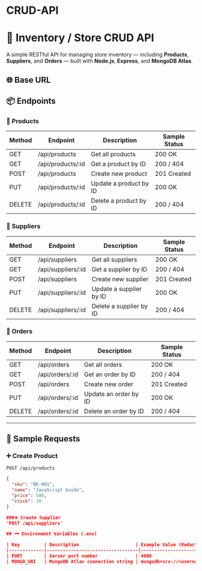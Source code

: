 # CRUD-API
# 🏪 Inventory / Store CRUD API

A simple RESTful API for managing store inventory — including **Products**, **Suppliers**, and **Orders** — built with **Node.js**, **Express**, and **MongoDB Atlas**.  

## 🌐 Base URL



## 📦 Endpoints

### 🧾 Products

| Method | Endpoint               | Description              | Sample Status |
|--------|-------------------------|---------------------------|---------------|
| GET    | /api/products           | Get all products         | 200 OK        |
| GET    | /api/products/:id       | Get a product by ID      | 200 / 404     |
| POST   | /api/products           | Create new product       | 201 Created   |
| PUT    | /api/products/:id       | Update a product by ID   | 200 OK        |
| DELETE | /api/products/:id       | Delete a product by ID   | 200 / 404     |

### 🏢 Suppliers

| Method | Endpoint               | Description                | Sample Status |
|--------|-------------------------|-----------------------------|---------------|
| GET    | /api/suppliers          | Get all suppliers          | 200 OK        |
| GET    | /api/suppliers/:id      | Get a supplier by ID       | 200 / 404     |
| POST   | /api/suppliers          | Create new supplier        | 201 Created   |
| PUT    | /api/suppliers/:id      | Update a supplier by ID    | 200 OK        |
| DELETE | /api/suppliers/:id      | Delete a supplier by ID    | 200 / 404     |

### 🧾 Orders

| Method | Endpoint               | Description                | Sample Status |
|--------|-------------------------|-----------------------------|---------------|
| GET    | /api/orders            | Get all orders             | 200 OK        |
| GET    | /api/orders/:id        | Get an order by ID         | 200 / 404     |
| POST   | /api/orders           | Create new order          | 201 Created   |
| PUT    | /api/orders/:id       | Update an order by ID     | 200 OK        |
| DELETE | /api/orders/:id       | Delete an order by ID     | 200 / 404     |

---

## 🧪 Sample Requests

### ➕ Create Product
`POST /api/products`

```json
{
  "sku": "BK-001",
  "name": "JavaScript Guide",
  "price": 500,
  "stock": 20
}

###➕ Create Supplier
'POST /api/suppliers'

## 🗝️ Environment Variables (.env)

| Key         | Description                     | Example Value (Redacted)                                  |
|-------------|----------------------------------|-----------------------------------------------------------|
| PORT        | Server port number              | 4000                                                      |
| MONGO_URI   | MongoDB Atlas connection string | mongodb+srv://<username>:<password>@inventory.xuwjjj7...  |


